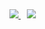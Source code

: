 
<a href="https://windicss.org/"> 
<img src="https://windicss.org/assets/logo.svg" />
</a>&ensp;
<a href="https://postcss.org/"> 
<img src="https://postcss.org/assets/postcss.83d93145.svg" />
</a>


